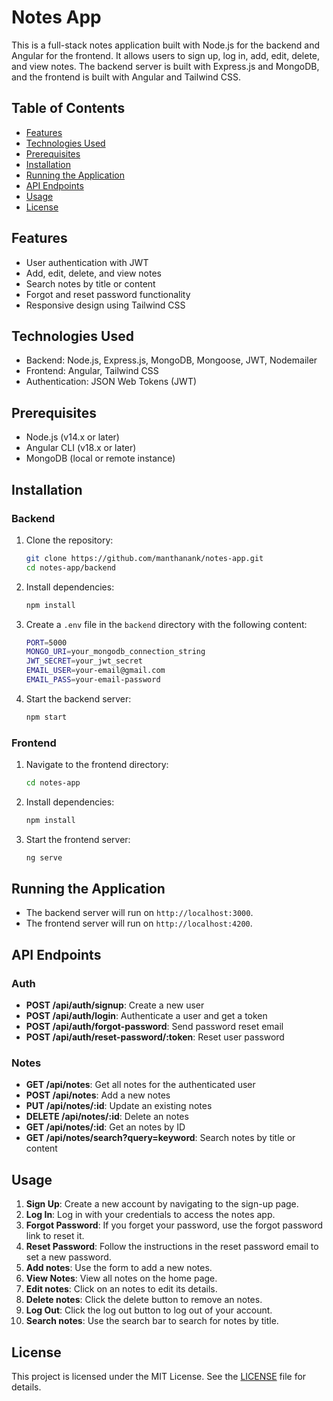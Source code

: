 # Notes App

This is a full-stack notes application built with Node.js for the backend and Angular for the frontend. It allows users to sign up, log in, add, edit, delete, and view notes. The backend server is built with Express.js and MongoDB, and the frontend is built with Angular and Tailwind CSS.

## Table of Contents

- [Features](#features)
- [Technologies Used](#technologies-used)
- [Prerequisites](#prerequisites)
- [Installation](#installation)
- [Running the Application](#running-the-application)
- [API Endpoints](#api-endpoints)
- [Usage](#usage)
- [License](#license)

## Features

- User authentication with JWT
- Add, edit, delete, and view notes
- Search notes by title or content
- Forgot and reset password functionality
- Responsive design using Tailwind CSS

## Technologies Used

- Backend: Node.js, Express.js, MongoDB, Mongoose, JWT, Nodemailer
- Frontend: Angular, Tailwind CSS
- Authentication: JSON Web Tokens (JWT)

## Prerequisites

- Node.js (v14.x or later)
- Angular CLI (v18.x or later)
- MongoDB (local or remote instance)

## Installation

### Backend

1. Clone the repository:

    ```sh
    git clone https://github.com/manthanank/notes-app.git
    cd notes-app/backend
    ```

2. Install dependencies:

    ```sh
    npm install
    ```

3. Create a `.env` file in the `backend` directory with the following content:

    ```bash
    PORT=5000
    MONGO_URI=your_mongodb_connection_string
    JWT_SECRET=your_jwt_secret
    EMAIL_USER=your-email@gmail.com
    EMAIL_PASS=your-email-password
    ```

4. Start the backend server:

    ```sh
    npm start
    ```

### Frontend

1. Navigate to the frontend directory:

    ```sh
    cd notes-app
    ```

2. Install dependencies:

    ```sh
    npm install
    ```

3. Start the frontend server:

    ```sh
    ng serve
    ```

## Running the Application

- The backend server will run on `http://localhost:3000`.
- The frontend server will run on `http://localhost:4200`.

## API Endpoints

### Auth

- **POST /api/auth/signup**: Create a new user
- **POST /api/auth/login**: Authenticate a user and get a token
- **POST /api/auth/forgot-password**: Send password reset email
- **POST /api/auth/reset-password/:token**: Reset user password

### Notes

- **GET /api/notes**: Get all notes for the authenticated user
- **POST /api/notes**: Add a new notes
- **PUT /api/notes/:id**: Update an existing notes
- **DELETE /api/notes/:id**: Delete an notes
- **GET /api/notes/:id**: Get an notes by ID
- **GET /api/notes/search?query=keyword**: Search notes by title or content

## Usage

1. **Sign Up**: Create a new account by navigating to the sign-up page.
2. **Log In**: Log in with your credentials to access the notes app.
3. **Forgot Password**: If you forget your password, use the forgot password link to reset it.
4. **Reset Password**: Follow the instructions in the reset password email to set a new password.
5. **Add notes**: Use the form to add a new notes.
6. **View Notes**: View all notes on the home page.
7. **Edit notes**: Click on an notes to edit its details.
8. **Delete notes**: Click the delete button to remove an notes.
9. **Log Out**: Click the log out button to log out of your account.
10. **Search notes**: Use the search bar to search for notes by title.

## License

This project is licensed under the MIT License. See the [LICENSE](LICENSE) file for details.
